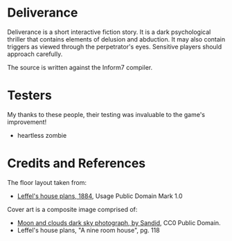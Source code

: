# Deliverance

Deliverance is a short interactive fiction story. It is a dark psychological thriller that contains elements of delusion and abduction. It may also contain triggers as viewed through the perpetrator's eyes. Sensitive players should approach carefully.

The source is written against the Inform7 compiler.

# Testers

My thanks to these people, their testing was invaluable to the game's improvement!

* heartless zombie

# Credits and References

The floor layout taken from:
* [Leffel's house plans, 1884](https://archive.org/details/LeffelsHousePlansmicroformContainingElevationsPlansAnd), Usage Public Domain Mark 1.0 

Cover art is a composite image comprised of:
* [Moon and clouds dark sky photograph, by Sandid](https://pixabay.com/en/moon-clouds-night-sky-dark-1054721/), CC0 Public Domain.
* Leffel's house plans, "A nine room house", pg. 118
